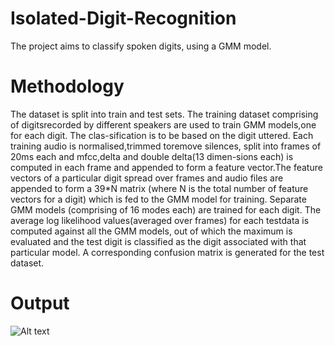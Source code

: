 # Isolated-Digit-Recognition
The project aims to classify spoken digits, using a GMM model.

# Methodology

The  dataset  is  split  into  train  and  test  sets.   The  training  dataset  comprising  of  digitsrecorded by different speakers are used to train GMM models,one for each digit. The clas-sification is to be based on the digit uttered. Each training audio is normalised,trimmed toremove silences, split into frames of 20ms each and mfcc,delta and double delta(13 dimen-sions each) is computed in each frame and appended to form a feature vector.The feature vectors of a particular digit spread over frames and audio files are appended to form a 39*N matrix (where N is the total number of feature vectors for a digit) which is fed to the GMM model for training.  Separate GMM models (comprising of 16 modes each) are trained for each digit.  The average log likelihood values(averaged over frames) for each testdata is computed against all the GMM models, out of which the maximum is evaluated and the test digit is classified as the digit associated with that particular model.  A corresponding confusion matrix is generated for the test dataset.

# Output

![Alt text](relative/path/to/img.jpg?raw=true "Title")
